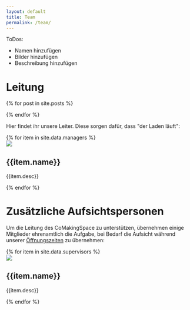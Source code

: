 ```yaml
---
layout: default
title: Team
permalink: /team/
---
```

ToDos:
* Namen hinzufügen
* Bilder hinzufügen
* Beschreibung hinzufügen


Leitung
=
  {% for post in site.posts %}

  {% endfor %}



Hier findet ihr unsere Leiter. Diese sorgen dafür, dass "der Laden läuft":


<div class="team">
{% for item in site.data.managers %}
  <div class="{% cycle 'team-regular', 'team-alternate' %}">
    <div class="team-image">
      <img src="{{item.image}}">
    </div>
    <div class="team-name">
      <div class="team-text-name">
        <h2>{{item.name}}</h2>
      </div>
      <div class="team-text-desc">
      <p>{{item.desc}}</p>
      </div>
    </div>
    </div>
{% endfor %}
</div>



Zusätzliche Aufsichtspersonen
=
Um die Leitung des CoMakingSpace zu unterstützen, übernehmen einige Mitglieder ehrenamtlich die Aufgabe, bei Bedarf die Aufsicht während unserer [Öffnungszeiten](/calendar) zu übernehmen:

<div class="team">
    {% for item in site.data.supervisors %}
  <div class="{% cycle 'team-regular', 'team-alternate' %}">
    <div class="team-image">
      <img src="{{item.image}}">
    </div>
    <div class="team-name">
      <div class="team-text-name">
        <h2>{{item.name}}</h2>
      </div>
      <div class="team-text-desc">
      <p>{{item.desc}}</p>
      </div>
    </div>
    </div>
    {% endfor %}
</div>
